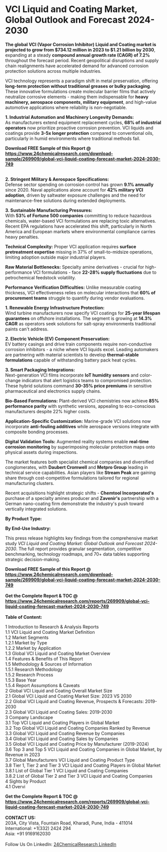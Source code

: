 <h1>VCI Liquid and Coating Market, Global Outlook and Forecast 2024-2030</h1><p><strong>The global VCI (Vapor Corrosion Inhibitor) Liquid and Coating market is projected to grow from $734.12 million in 2023 to $1.21 billion by 2030</strong>, expanding at a steady <strong>compound annual growth rate (CAGR) of 7.2%</strong> throughout the forecast period. Recent geopolitical disruptions and supply chain realignments have accelerated demand for advanced corrosion protection solutions across multiple industries.</p><p>VCI technology represents a paradigm shift in metal preservation, offering <strong>long-term protection without traditional greases or bulky packaging</strong>. These innovative formulations create molecular barrier films that actively neutralize corrosive elements - making them indispensable for <strong>heavy machinery, aerospace components, military equipment</strong>, and high-value automotive applications where reliability is non-negotiable.</p><p><strong>1. Industrial Automation and Machinery Longevity Demands:</strong><br>
As manufacturers extend equipment replacement cycles, <strong>68% of industrial operators</strong> now prioritize proactive corrosion prevention. VCI liquids and coatings provide <strong>3-5x longer protection</strong> compared to conventional oils, particularly in humid environments where traditional methods fail.</p><div><b>Download FREE Sample of this Report @ 
            <a href="https://www.24chemicalresearch.com/download-sample/269909/global-vci-liquid-coating-forecast-market-2024-2030-749">
            https://www.24chemicalresearch.com/download-sample/269909/global-vci-liquid-coating-forecast-market-2024-2030-749</a></b></div><br><p><strong>2. Stringent Military &amp; Aerospace Specifications:</strong><br>
Defense sector spending on corrosion control has grown <strong>9.1% annually</strong> since 2020. Naval applications alone account for <strong>42% military VCI adoption</strong>, driven by saltwater exposure challenges and the need for maintenance-free solutions during extended deployments.</p><p><strong>3. Sustainable Manufacturing Pressures:</strong><br>
With <strong>53% of Fortune 500 companies</strong> committing to reduce hazardous chemicals, water-based VCI formulations are replacing toxic alternatives. Recent EPA regulations have accelerated this shift, particularly in North America and European markets where environmental compliance carries heavy penalties.</p><p><strong>Technical Complexity:</strong> Proper VCI application requires <strong>surface pretreatment expertise</strong> missing in 37% of small-to-midsize operations, limiting adoption outside major industrial players.</p><p><strong>Raw Material Bottlenecks:</strong> Specialty amine derivatives - crucial for high-performance VCI formulations - face <strong>22-28% supply fluctuations</strong> due to petrochemical feedstock volatility.</p><p><strong>Performance Verification Difficulties:</strong> Unlike measurable coating thickness, VCI effectiveness relies on molecular interactions that <strong>60% of procurement teams</strong> struggle to quantify during vendor evaluations.</p><p><strong>1. Renewable Energy Infrastructure Protection:</strong><br>
Wind turbine manufacturers now specify VCI coatings for <strong>25-year lifespan guarantees</strong> on offshore installations. The segment is growing at <strong>14.3% CAGR</strong> as operators seek solutions for salt-spray environments traditional paints can't address.</p><p><strong>2. Electric Vehicle (EV) Component Preservation:</strong><br>
EV battery casings and drive train components require non-conductive corrosion inhibitors - a niche where VCI liquids excel. Leading automakers are partnering with material scientists to develop <strong>thermal-stable formulations</strong> capable of withstanding battery pack heat cycles.</p><p><strong>3. Smart Packaging Integrations:</strong><br>
Next-generation VCI films incorporate <strong>IoT humidity sensors</strong> and color-change indicators that alert logistics teams to compromised protection. These hybrid solutions command <strong>30-35% price premiums</strong> in sensitive pharmaceutical and electronics supply chains.</p><p><strong>Bio-Based Formulations:</strong> Plant-derived VCI chemistries now achieve <strong>85% performance parity</strong> with synthetic versions, appealing to eco-conscious manufacturers despite 22% higher costs.</p><p><strong>Application-Specific Customization:</strong> Marine-grade VCI solutions now incorporate <strong>anti-fouling additives</strong> while aerospace versions integrate with composite bonding processes.</p><p><strong>Digital Validation Tools:</strong> Augmented reality systems enable <strong>real-time corrosion monitoring</strong> by superimposing molecular protection maps onto physical assets during inspections.</p><p>The market features both specialist chemical companies and diversified conglomerates, with <strong>Daubert Cromwell</strong> and <strong>Metpro Group</strong> leading in technical service capabilities. Asian players like <strong>Stream Peak</strong> are gaining share through cost-competitive formulations tailored for regional manufacturing clusters.</p><p>Recent acquisitions highlight strategic shifts - <strong>Chemtool Incorporated's</strong> purchase of a specialty amines producer and <strong>Zavenir's</strong> partnership with a German nano-coating firm demonstrate the industry's push toward vertically integrated solutions.</p><p><strong>By Product Type:</strong></p><p><strong>By End-Use Industry:</strong></p><p>This press release highlights key findings from the comprehensive market study <em>VCI Liquid and Coating Market: Global Outlook and Forecast 2024-2030</em>. The full report provides granular segmentation, competitive benchmarking, technology roadmaps, and 70+ data tables supporting strategic decision-making.</p><div><b>Download FREE Sample of this Report @ 
            <a href="https://www.24chemicalresearch.com/download-sample/269909/global-vci-liquid-coating-forecast-market-2024-2030-749">
            https://www.24chemicalresearch.com/download-sample/269909/global-vci-liquid-coating-forecast-market-2024-2030-749</a></b></div><br><div><b>Get the Complete Report & TOC @ 
            <a href="https://www.24chemicalresearch.com/reports/269909/global-vci-liquid-coating-forecast-market-2024-2030-749">
            https://www.24chemicalresearch.com/reports/269909/global-vci-liquid-coating-forecast-market-2024-2030-749</a></b></div><br>
            <b>Table of Content:</b><p>1 Introduction to Research & Analysis Reports<br />
    1.1 VCI Liquid and Coating Market Definition<br />
    1.2 Market Segments<br />
        1.2.1 Market by Type<br />
        1.2.2 Market by Application<br />
    1.3 Global VCI Liquid and Coating Market Overview<br />
    1.4 Features & Benefits of This Report<br />
    1.5 Methodology & Sources of Information<br />
        1.5.1 Research Methodology<br />
        1.5.2 Research Process<br />
        1.5.3 Base Year<br />
        1.5.4 Report Assumptions & Caveats<br />
2 Global VCI Liquid and Coating Overall Market Size<br />
    2.1 Global VCI Liquid and Coating Market Size: 2023 VS 2030<br />
    2.2 Global VCI Liquid and Coating Revenue, Prospects & Forecasts: 2019-2030<br />
    2.3 Global VCI Liquid and Coating Sales: 2019-2030<br />
3 Company Landscape<br />
    3.1 Top VCI Liquid and Coating Players in Global Market<br />
    3.2 Top Global VCI Liquid and Coating Companies Ranked by Revenue<br />
    3.3 Global VCI Liquid and Coating Revenue by Companies<br />
    3.4 Global VCI Liquid and Coating Sales by Companies<br />
    3.5 Global VCI Liquid and Coating Price by Manufacturer (2019-2024)<br />
    3.6 Top 3 and Top 5 VCI Liquid and Coating Companies in Global Market, by Revenue in 2023<br />
    3.7 Global Manufacturers VCI Liquid and Coating Product Type<br />
    3.8 Tier 1, Tier 2 and Tier 3 VCI Liquid and Coating Players in Global Market<br />
        3.8.1 List of Global Tier 1 VCI Liquid and Coating Companies<br />
        3.8.2 List of Global Tier 2 and Tier 3 VCI Liquid and Coating Companies<br />
4 Sights by Product<br />
    4.1 Overvi</p><div><b>Get the Complete Report & TOC @ 
            <a href="https://www.24chemicalresearch.com/reports/269909/global-vci-liquid-coating-forecast-market-2024-2030-749">
            https://www.24chemicalresearch.com/reports/269909/global-vci-liquid-coating-forecast-market-2024-2030-749</a></b></div><br><b>CONTACT US:</b><br>
            203A, City Vista, Fountain Road, Kharadi, Pune, India - 411014<br>
            International: +1(332) 2424 294<br>
            Asia: +91 9169162030 <br><br>
            Follow Us On LinkedIn: <a href="https://www.linkedin.com/company/24chemicalresearch/">24ChemicalResearch LinkedIn</a>